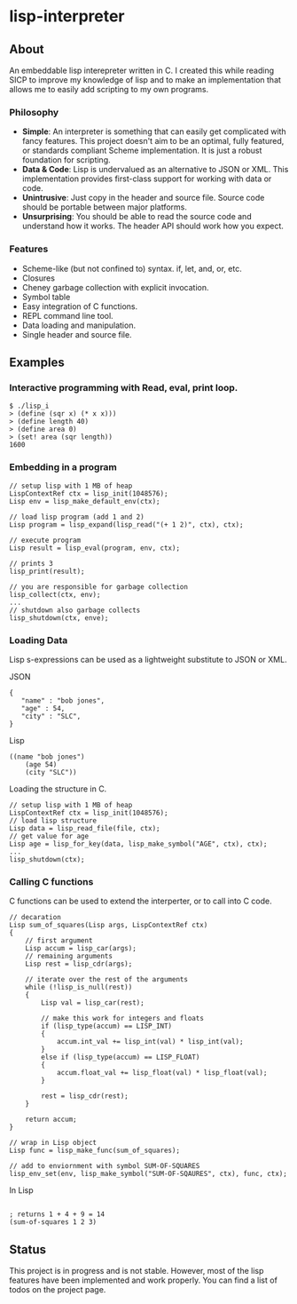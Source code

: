 lisp-interpreter
===============

## About

An embeddable lisp interepreter written in C. I created this while reading SICP to improve my knowledge of lisp and to make an implementation that allows me to easily add scripting to my own programs.


### Philosophy

- **Simple**: An interpreter is something that can easily get complicated with fancy features. This project doesn't aim to be an optimal, fully featured, or standards compliant Scheme implementation. It is just a robust foundation for scripting.
- **Data & Code**: Lisp is undervalued as an alternative to JSON or XML. This implementation provides first-class support for working with data or code.
- **Unintrusive**: Just copy in the header and source file. Source code should be portable between major platforms.
- **Unsurprising**: You should be able to read the source code and understand how it works. The header API should work how you expect.

### Features

- Scheme-like (but not confined to) syntax. if, let, and, or, etc.
- Closures
- Cheney garbage collection with explicit invocation.
- Symbol table
- Easy integration of C functions.
- REPL command line tool.
- Data loading and manipulation.
- Single header and source file.

## Examples


### Interactive programming with Read, eval, print loop.
```
$ ./lisp_i
> (define (sqr x) (* x x)))
> (define length 40)
> (define area 0)
> (set! area (sqr length))
1600
```


### Embedding in a program

```
// setup lisp with 1 MB of heap
LispContextRef ctx = lisp_init(1048576);    
Lisp env = lisp_make_default_env(ctx);

// load lisp program (add 1 and 2)
Lisp program = lisp_expand(lisp_read("(+ 1 2)", ctx), ctx);    

// execute program
Lisp result = lisp_eval(program, env, ctx); 

// prints 3
lisp_print(result);

// you are responsible for garbage collection
lisp_collect(ctx, env);     
...
// shutdown also garbage collects
lisp_shutdown(ctx, enve); 

```

### Loading Data

Lisp s-expressions can be used as a lightweight substitute to JSON or XML. 

JSON 
```
{
   "name" : "bob jones",
   "age" : 54,
   "city" : "SLC",
}

```

Lisp
```
((name "bob jones") 
    (age 54) 
    (city "SLC"))

```

Loading the structure in C.

```
// setup lisp with 1 MB of heap
LispContextRef ctx = lisp_init(1048576); 
// load lisp structure
Lisp data = lisp_read_file(file, ctx); 
// get value for age
Lisp age = lisp_for_key(data, lisp_make_symbol("AGE", ctx), ctx);
...
lisp_shutdown(ctx);

```

### Calling C functions

C functions can be used to extend the interperter, or to call into C code.

```
// decaration 
Lisp sum_of_squares(Lisp args, LispContextRef ctx)
{
    // first argument
    Lisp accum = lisp_car(args);
    // remaining arguments
    Lisp rest = lisp_cdr(args);

    // iterate over the rest of the arguments
    while (!lisp_is_null(rest))
    {
        Lisp val = lisp_car(rest);

        // make this work for integers and floats
        if (lisp_type(accum) == LISP_INT)
        {
            accum.int_val += lisp_int(val) * lisp_int(val);
        }
        else if (lisp_type(accum) == LISP_FLOAT)
        {
            accum.float_val += lisp_float(val) * lisp_float(val);
        }

        rest = lisp_cdr(rest);
    }

    return accum;
}

// wrap in Lisp object
Lisp func = lisp_make_func(sum_of_squares);

// add to enviornment with symbol SUM-OF-SQUARES
lisp_env_set(env, lisp_make_symbol("SUM-OF-SQAURES", ctx), func, ctx);

```

In Lisp
```

; returns 1 + 4 + 9 = 14
(sum-of-squares 1 2 3)
```


## Status

This project is in progress and is not stable. However, most of the lisp features have been implemented and work properly. You can find a list of todos on the project page.

